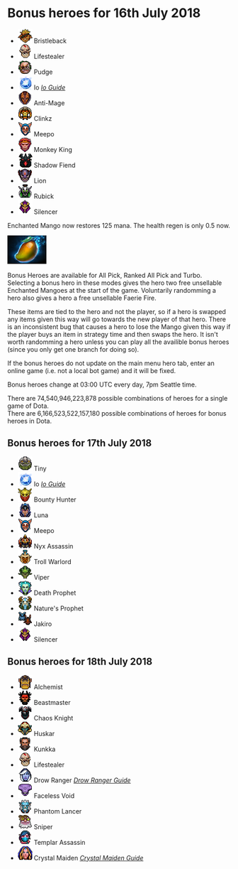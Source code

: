 # Bonus heroes for 16th July 2018

[//]: # (List bonus heroes here, use /images/miniheroes/heroname for picture)

- ![BB](/images/miniheroes/bristleback.png) Bristleback
- ![Naix](/images/miniheroes/life_stealer.png) Lifestealer
- ![SK](/images/miniheroes/pudge.png) Pudge
- ![Io](/images/miniheroes/wisp.png) Io [*Io Guide*](https://steamcommunity.com/sharedfiles/filedetails/?id=1439882946)
- ![AM](/images/miniheroes/antimage.png) Anti-Mage
- ![Clinkz](/images/miniheroes/clinkz.png) Clinkz
- ![Meepo](/images/miniheroes/meepo.png) Meepo
- ![Wukong](/images/miniheroes/monkey_king.png) Monkey King
- ![SF](/images/miniheroes/nevermore.png) Shadow Fiend
- ![Lion](/images/miniheroes/lion.png) Lion
- ![Rubick](/images/miniheroes/rubick.png) Rubick
- ![Silencer](/images/miniheroes/silencer.png) Silencer

Enchanted Mango now restores 125 mana. The health regen is only 0.5 now.

![Enchanted Mango image](/images/miniheroes/enchanted_mango.png)

Bonus Heroes are available for All Pick, Ranked All Pick and Turbo. Selecting a bonus hero in these modes gives the hero two free unsellable Enchanted Mangoes at the start of the game. Voluntarily randomming a hero also gives a hero a free unsellable Faerie Fire.

These items are tied to the hero and not the player, so if a hero is swapped any items given this way will go towards the new player of that hero. There is an inconsistent bug that causes a hero to lose the Mango given this way if the player buys an item in strategy time and then swaps the hero. It isn't worth randomming a hero unless you can play all the availible bonus heroes (since you only get one branch for doing so).

If the bonus heroes do not update on the main menu hero tab, enter an online game (i.e. not a local bot game) and it will be fixed.

Bonus heroes change at 03:00 UTC every day, 7pm Seattle time.

There are 74,540,946,223,878 possible combinations of heroes for a single game of Dota.  
There are 6,166,523,522,157,180 possible combinations of heroes for bonus heroes in Dota.

## Bonus heroes for 17th July 2018

- ![Tiny](/images/miniheroes/tiny.png) Tiny
- ![Io](/images/miniheroes/wisp.png) Io [*Io Guide*](https://steamcommunity.com/sharedfiles/filedetails/?id=1439882946)
- ![BH](/images/miniheroes/bounty_hunter.png) Bounty Hunter
- ![Luna](/images/miniheroes/luna.png) Luna
- ![Meepo](/images/miniheroes/meepo.png) Meepo
- ![Nerubian](/images/miniheroes/nyx_assassin.png) Nyx Assassin
- ![Troll](/images/miniheroes/troll_warlord.png) Troll Warlord
- ![Viper](/images/miniheroes/viper.png) Viper
- ![DP](/images/miniheroes/death_prophet.png) Death Prophet
- ![Furion](/images/miniheroes/furion.png) Nature's Prophet
- ![Jakiro](/images/miniheroes/jakiro.png) Jakiro
- ![Silencer](/images/miniheroes/silencer.png) Silencer

## Bonus heroes for 18th July 2018

- ![Alch](/images/miniheroes/alchemist.png) Alchemist
- ![BM](/images/miniheroes/beastmaster.png) Beastmaster
- ![CK](/images/miniheroes/chaos_knight.png) Chaos Knight
- ![Huskar](/images/miniheroes/huskar.png) Huskar
- ![Kunkka](/images/miniheroes/kunkka.png) Kunkka
- ![Naix](/images/miniheroes/life_stealer.png) Lifestealer
- ![Drow](/images/miniheroes/drow_ranger.png) Drow Ranger [*Drow Ranger Guide*](https://steamcommunity.com/sharedfiles/filedetails/?id=1437157730)
- ![Void](/images/miniheroes/faceless_void.png) Faceless Void
- ![PL](/images/miniheroes/phantom_lancer.png) Phantom Lancer
- ![Sniper](/images/miniheroes/sniper.png) Sniper
- ![TA](/images/miniheroes/templar_assassin.png) Templar Assassin
- ![CM](/images/miniheroes/crystal_maiden.png) Crystal Maiden [*Crystal Maiden Guide*](https://steamcommunity.com/sharedfiles/filedetails/?id=1442576452)
